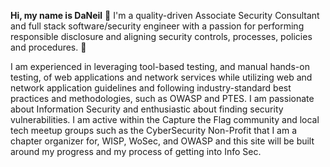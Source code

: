 __Hi, my name is DaNeil__ 👋 I'm a quality-driven Associate Security Consultant and full stack software/security engineer with a passion for performing responsible disclosure and aligning security controls, processes, policies and procedures. :space_invader:

I am experienced in leveraging tool-based testing, and manual hands-on testing, of web applications and network services while utilizing web and network application guidelines and following industry-standard best practices and methodologies, such as OWASP and PTES. I am passionate about Information Security and enthusiastic about finding security vulnerabilities. I am active within the Capture the Flag community and local tech meetup groups such as the CyberSecurity Non-Profit that I am a chapter organizer for, WISP, WoSec, and OWASP and this site will be built around my progress and my process of getting into Info Sec.
